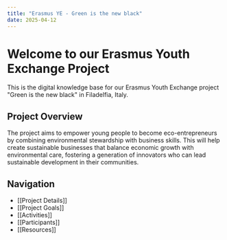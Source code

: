 ```yaml
---
title: "Erasmus YE - Green is the new black"
date: 2025-04-12
---
```


# Welcome to our Erasmus Youth Exchange Project

This is the digital knowledge base for our Erasmus Youth Exchange project "Green is the new black" in Filadelfia, Italy.

## Project Overview

The project aims to empower young people to become eco-entrepreneurs by combining environmental stewardship with business skills. This will help create sustainable businesses that balance economic growth with environmental care, fostering a generation of innovators who can lead sustainable development in their communities.

## Navigation

- [[Project Details]]
- [[Project Goals]]
- [[Activities]]
- [[Participants]]
- [[Resources]] 
